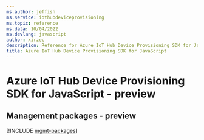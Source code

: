 ```yaml
---
ms.author: jeffish
ms.service: iothubdeviceprovisioning
ms.topic: reference
ms.data: 10/04/2022
ms.devlang: javascript
author: xirzec
description: Reference for Azure IoT Hub Device Provisioning SDK for JavaScript
title: Azure IoT Hub Device Provisioning SDK for JavaScript
---
```

# Azure IoT Hub Device Provisioning SDK for JavaScript - preview

## Management packages - preview
[!INCLUDE [mgmt-packages](iot-hub-device-provisioning-mgmt-index.md)]
